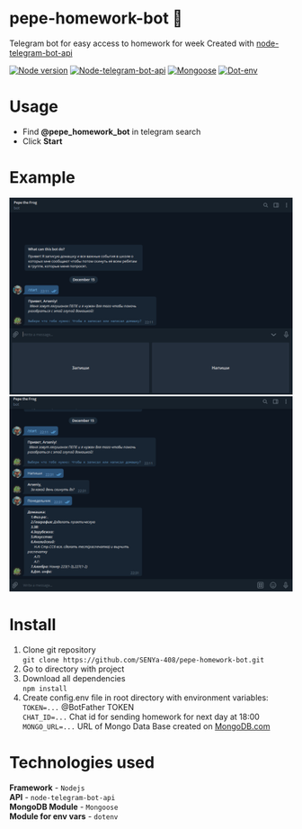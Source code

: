 # **pepe-homework-bot :frog:**

Telegram bot for easy access to homework for week
Created with [node-telegram-bot-api](https://github.com/yagop/node-telegram-bot-api)

[![Node version](https://img.shields.io/badge/Node-v12.9.0-green)](https://nodejs.org/en/)
[![Node-telegram-bot-api](https://img.shields.io/badge/Node_Telegram_Bot_Api-v0.50.0-blue)](https://github.com/yagop/node-telegram-bot-api)
[![Mongoose](https://img.shields.io/badge/Mongoose-v5.11.8-red)](https://mongoosejs.com/)
[![Dot-env](https://img.shields.io/badge/DotEnv-v8.2.0-yellow)](https://mongoosejs.com/)

# Usage

- Find **@pepe_homework_bot** in telegram search
- Click **Start**

# Example

![1-example](.\readme-imgs\1-example.png)
![2-example](.\readme-imgs\2-example.png)

# Install

1. Clone git repository  
   `git clone https://github.com/SENYa-408/pepe-homework-bot.git`
2. Go to directory with project
3. Download all dependencies  
   `npm install`
4. Create config.env file in root directory with environment variables:  
   `TOKEN=...` @BotFather TOKEN  
   `CHAT_ID=...` Chat id for sending homework for next day at 18:00  
   `MONGO_URL=...` URL of Mongo Data Base created on [MongoDB.com](https://www.mongodb.com/)

# Technologies used

**Framework** - `Nodejs`  
 **API** - `node-telegram-bot-api`  
 **MongoDB Module** - `Mongoose`  
 **Module for env vars** - `dotenv`
